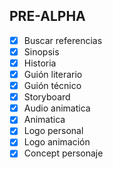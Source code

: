 ## PRE-ALPHA
- [x] Buscar referencias
- [x] Sinopsis
- [x] Historia
- [x] Guión literario
- [x] Guión técnico
- [x] Storyboard
- [x] Audio animatica
- [x] Animatica
- [x] Logo personal
- [x] Logo animación
- [x] Concept personaje
